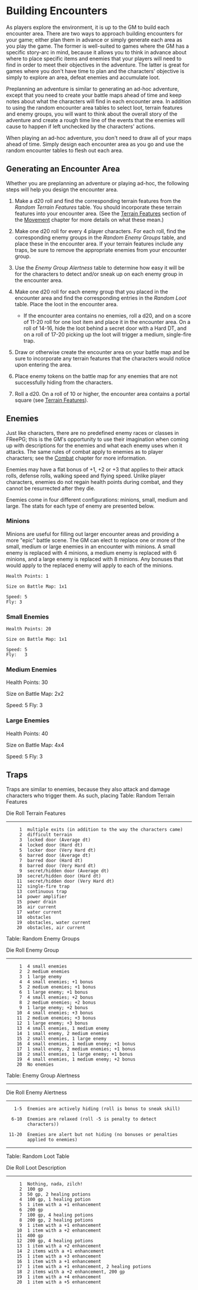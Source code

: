 # Building Encounters #

As players explore the environment, it is up to the GM to build each 
encounter area. There are two ways to approach building encounters for 
your game; either plan them in advance or simply generate each area as 
you play the game. The former is well-suited to games where the GM has a 
specific story-arc in mind, because it allows you to think in advance 
about where to place specific items and enemies that your players will 
need to find in order to meet their objectives in the adventure. The 
latter is great for games where you don't have time to plan and the 
characters' objective is simply to explore an area, defeat enemies and 
accumulate loot.

Preplanning an adventure is similar to generating an ad-hoc adventure, 
except that you need to create your battle maps ahead of time and keep 
notes about what the characters will find in each encounter area. In 
addition to using the random encounter area tables to select loot, 
terrain features and enemy groups, you will want to think about the 
overall story of the adventure and create a rough time line of the 
events that the enemies will cause to happen if left unchecked by the 
characters' actions.

When playing an ad-hoc adventure, you don't need to draw all of your 
maps ahead of time. Simply design each encounter area as you go and use 
the random encounter tables to flesh out each area.

## Generating an Encounter Area ##

Whether you are preplanning an adventure or playing ad-hoc, the 
following steps will help you design the encounter area.

1. Make a d20 roll and find the corresponding terrain features from the 
   *Random Terrain Features* table. You should incorporate these terrain 
   features into your encounter area. (See the [Terrain 
   Features](#terrain-features) section of the [Movement](#movement) 
   chapter for more details on what these mean.)

2. Make one d20 roll for every 4 player characters. For each roll, find 
   the corresponding enemy groups in the *Random Enemy Groups* table, 
   and place these in the encounter area. If your terrain features 
   include any traps, be sure to remove the appropriate enemies from 
   your encounter group.

3. Use the *Enemy Group Alertness* table to determine how easy it will 
   be for the characters to detect and/or sneak up on each enemy group 
   in the encounter area.

3. Make one d20 roll for each enemy group that you placed in the 
   encounter area and find the corresponding entries in the *Random 
   Loot* table. Place the loot in the encounter area.

    * If the encounter area contains no enemies, roll a d20, and on a 
      score of 11-20 roll for one loot item and place it in the 
      encounter area. On a roll of 14-16, hide the loot behind a secret 
      door with a Hard DT, and on a roll of 17-20 picking up the loot 
      will trigger a medium, single-fire trap.

4. Draw or otherwise create the encounter area on your battle map and be 
   sure to incorporate any terrain features that the characters would 
   notice upon entering the area.

5. Place enemy tokens on the battle map for any enemies that are not 
   successfully hiding from the characters.

6. Roll a d20. On a roll of 10 or higher, the encounter area contains a 
   portal square (see [Terrain Features](#terrain-features)).


## Enemies ##

Just like characters, there are no predefined enemy races or classes in 
FReePG; this is the GM's opportunity to use their imagination when 
coming up with descriptions for the enemies and what each enemy uses 
when it attacks. The same rules of combat apply to enemies as to player 
characters; see the [Combat](#combat) chapter for more information.

Enemies may have a flat bonus of +1, +2 or +3 that applies to their 
attack rolls, defense rolls, walking speed and flying speed. Unlike 
player characters, enemies do not regain health points during combat, 
and they cannot be resurrected after they die.

Enemies come in four different configurations: minions, small, medium 
and large. The stats for each type of enemy are presented below.

### Minions ###

Minions are useful for filling out larger encounter areas and providing 
a more "epic" battle scene. The GM can elect to replace one or more of 
the small, medium or large enemies in an encounter with minions. A small 
enemy is replaced with 4 minions, a medium enemy is replaced with 6 
minions, and a large enemy is replaced with 8 minions. Any bonuses that 
would apply to the replaced enemy will apply to each of the minions.

    Health Points: 1

    Size on Battle Map: 1x1

    Speed: 5
    Fly: 3

### Small Enemies ###

    Health Points: 20

    Size on Battle Map: 1x1

    Speed: 5
    Fly:   3

### Medium Enemies ###

  Health Points: 30

  Size on Battle Map: 2x2

  Speed: 5
  Fly:   3

### Large Enemies ###

  Health Points: 40

  Size on Battle Map: 4x4

  Speed: 5
  Fly:   3

## Traps ##

Traps are similar to enemies, because they also attack and damage 
characters who trigger them. As such, placing
Table: Random Terrain Features

  Die Roll  Terrain Features
----------  ------------------------------------------------------------
         1  multiple exits (in addition to the way the characters came)
         2  difficult terrain
         3  locked door (Average dt)
         4  locked door (Hard dt)
         5  locker door (Very Hard dt)
         6  barred door (Average dt)
         7  barred door (Hard dt)
         8  barred door (Very Hard dt)
         9  secret/hidden door (Average dt)
        10  secret/hidden door (Hard dt)
        11  secret/hidden door (Very Hard dt)
        12  single-fire trap
        13  continuous trap
        14  power amplifier
        15  power drain
        16  air current
        17  water current
        18  obstacles
        19  obstacles, water current
        20  obstacles, air current

Table: Random Enemy Groups

  Die Roll  Enemy Group
----------  ------------------------------------------------------------
         1  4 small enemies
         2  2 medium enemies
         3  1 large enemy
         4  4 small enemies; +1 bonus
         5  2 medium enemies; +1 bonus
         6  1 large enemy; +1 bonus
         7  4 small enemies; +2 bonus
         8  2 medium enemies; +2 bonus
         9  1 large enemy; +2 bonus
        10  4 small enemies; +3 bonus
        11  2 medium enemies; +3 bonus
        12  1 large enemy; +3 bonus
        13  4 small enemies, 1 medium enemy
        14  1 small enemy, 2 medium enemies
        15  2 small enemies, 1 large enemy
        16  4 small enemies, 1 medium enemy; +1 bonus
        17  1 small enemy, 2 medium enemies; +1 bonus
        18  2 small enemies, 1 large enemy; +1 bonus
        19  4 small enemies, 1 medium enemy; +2 bonus
        20  No enemies

Table: Enemy Group Alertness

------------------------------------------------------------------------
  Die Roll  Enemy Alertness
----------  ------------------------------------------------------------
       1-5  Enemies are actively hiding (roll is bonus to sneak skill)

      6-10  Enemies are relaxed (roll -5 is penalty to detect
            characters))

     11-20  Enemies are alert but not hiding (no bonuses or penalties
            applied to enemies)

------------------------------------------------------------------------

Table: Random Loot Table

  Die Roll  Loot Description
----------  ------------------------------------------------------------
         1  Nothing, nada, zilch!
         2  100 gp
         3  50 gp, 2 healing potions
         4  100 gp, 1 healing potion
         5  1 item with a +1 enhancement
         6  200 gp
         7  100 gp, 4 healing potions
         8  200 gp, 2 healing potions
         9  1 item with a +1 enhancement
        10  1 item with a +2 enhancement
        11  400 gp
        12  200 gp, 4 healing potions
        13  1 item with a +2 enhancement
        14  2 items with a +1 enhancement
        15  1 item with a +3 enhancement
        16  1 item with a +1 enhancement
        17  1 item with a +1 enhancement, 2 healing potions
        18  2 items with a +2 enhancement, 200 gp
        19  1 item with a +4 enhancement
        20  1 item with a +5 enhancement
